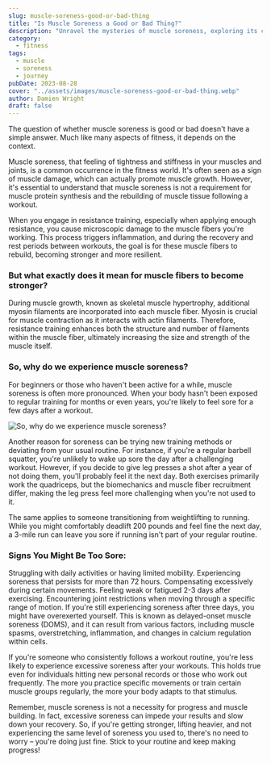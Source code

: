 ```yaml
---
slug: muscle-soreness-good-or-bad-thing
title: "Is Muscle Soreness a Good or Bad Thing?"
description: "Unravel the mysteries of muscle soreness, exploring its causes, effects, and its role in our fitness journey."
category:
  - fitness
tags:
  - muscle
  - soreness
  - journey
pubDate: 2023-08-28
cover: "../assets/images/muscle-soreness-good-or-bad-thing.webp"
author: Damien Wright
draft: false
---
```


The question of whether muscle soreness is good or bad doesn't have a simple answer. Much like many aspects of fitness, it depends on the context.

Muscle soreness, that feeling of tightness and stiffness in your muscles and joints, is a common occurrence in the fitness world. It's often seen as a sign of muscle damage, which can actually promote muscle growth. However, it's essential to understand that muscle soreness is not a requirement for muscle protein synthesis and the rebuilding of muscle tissue following a workout.

When you engage in resistance training, especially when applying enough resistance, you cause microscopic damage to the muscle fibers you're working. This process triggers inflammation, and during the recovery and rest periods between workouts, the goal is for these muscle fibers to rebuild, becoming stronger and more resilient.

### But what exactly does it mean for muscle fibers to become stronger?

During muscle growth, known as skeletal muscle hypertrophy, additional myosin filaments are incorporated into each muscle fiber. Myosin is crucial for muscle contraction as it interacts with actin filaments. Therefore, resistance training enhances both the structure and number of filaments within the muscle fiber, ultimately increasing the size and strength of the muscle itself.

### So, why do we experience muscle soreness?

For beginners or those who haven't been active for a while, muscle soreness is often more pronounced. When your body hasn't been exposed to regular training for months or even years, you're likely to feel sore for a few days after a workout.

![So, why do we experience muscle soreness?](/images/posts/experience-muscle-soreness.webp)

Another reason for soreness can be trying new training methods or deviating from your usual routine. For instance, if you're a regular barbell squatter, you're unlikely to wake up sore the day after a challenging workout. However, if you decide to give leg presses a shot after a year of not doing them, you'll probably feel it the next day. Both exercises primarily work the quadriceps, but the biomechanics and muscle fiber recruitment differ, making the leg press feel more challenging when you're not used to it.

The same applies to someone transitioning from weightlifting to running. While you might comfortably deadlift 200 pounds and feel fine the next day, a 3-mile run can leave you sore if running isn't part of your regular routine.

### Signs You Might Be Too Sore:

Struggling with daily activities or having limited mobility.
Experiencing soreness that persists for more than 72 hours.
Compensating excessively during certain movements.
Feeling weak or fatigued 2-3 days after exercising.
Encountering joint restrictions when moving through a specific range of motion.
If you're still experiencing soreness after three days, you might have overexerted yourself. This is known as delayed-onset muscle soreness (DOMS), and it can result from various factors, including muscle spasms, overstretching, inflammation, and changes in calcium regulation within cells.

If you're someone who consistently follows a workout routine, you're less likely to experience excessive soreness after your workouts. This holds true even for individuals hitting new personal records or those who work out frequently. The more you practice specific movements or train certain muscle groups regularly, the more your body adapts to that stimulus.

Remember, muscle soreness is not a necessity for progress and muscle building. In fact, excessive soreness can impede your results and slow down your recovery. So, if you're getting stronger, lifting heavier, and not experiencing the same level of soreness you used to, there's no need to worry – you're doing just fine. Stick to your routine and keep making progress!
